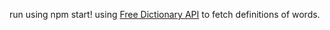 run using npm start!
using [Free Dictionary API](https://dictionaryapi.dev/) to fetch definitions of words.
